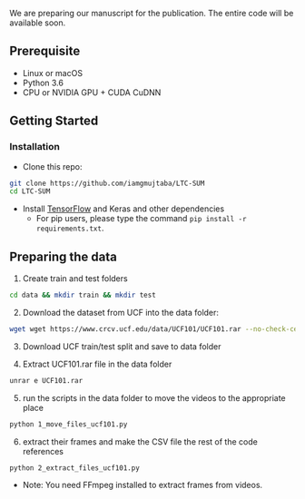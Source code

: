 We are preparing our manuscript for the publication. The entire code will be available soon.

## Prerequisite
- Linux or macOS
- Python 3.6
- CPU or NVIDIA GPU + CUDA CuDNN

## Getting Started
### Installation
- Clone this repo:
```bash
git clone https://github.com/iamgmujtaba/LTC-SUM
cd LTC-SUM
```
- Install [TensorFlow](https://www.tensorflow.org/) and Keras and other dependencies
  - For pip users, please type the command `pip install -r requirements.txt`.

## Preparing the data
1. Create train and test folders
```bash
cd data && mkdir train && mkdir test
```

2. Download the dataset from UCF into the data folder:
```bash
wget wget https://www.crcv.ucf.edu/data/UCF101/UCF101.rar --no-check-certificate
```

3. Download UCF train/test split and save to data folder

4. Extract UCF101.rar file in the data folder
```bash
unrar e UCF101.rar
```

5.  run the scripts in the data folder to move the videos to the appropriate place
```bash
python 1_move_files_ucf101.py 
```

6. extract their frames and make the CSV file the rest of the code references
```bash
python 2_extract_files_ucf101.py
```

- Note: You need FFmpeg installed to extract frames from videos. 
